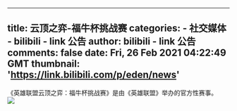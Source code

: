 
---
title: 云顶之弈-福牛杯挑战赛
categories: 
    - 社交媒体
    - bilibili - link 公告
author: bilibili - link 公告
comments: false
date: Fri, 26 Feb 2021 04:22:49 GMT
thumbnail: 'https://link.bilibili.com/p/eden/news'
---

<div>   
《英雄联盟云顶之弈：福牛杯挑战赛》是由《英雄联盟》举办的官方性赛事。<br><img src="https://link.bilibili.com/p/eden/news" referrerpolicy="no-referrer">  
</div>
            